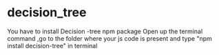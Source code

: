 # decision_tree
You have to install Decision -tree npm package
Open up the terminal command ,go to the folder where your js code is present and type
"npm install decision-tree" in terminal
